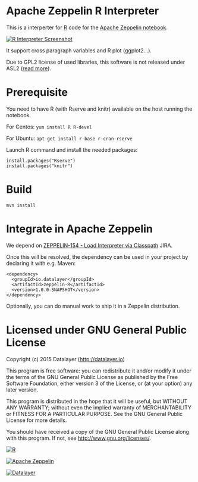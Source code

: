 # Apache Zeppelin R Interpreter

This is a interperter for [R](http://cran.r-project.org) code for the [Apache Zeppelin notebook](http://zeppelin.incubator.apache.org).

[![R Interpreter Screenshot](http://datalayer.io/ext/screenshots/R-interpreter.png)](http://datalayer.io)

It support cross paragraph variables and R plot (ggplot2...).

Due to GPL2 license of used libraries, this software is not released under ASL2 ([read more](http://www.apache.org/foundation/license-faq.html#GPL)).

# Prerequisite

You need to have R (with Rserve and knitr) available on the host running the notebook.

For Centos: `yum install R R-devel`

For Ubuntu: `apt-get install r-base r-cran-rserve`

Launch R command and install the needed packages:

```
install.packages("Rserve")
install.packages("knitr")
```

# Build

```
mvn install
```

# Integrate in Apache Zeppelin

We depend on [ZEPPELIN-154 - Load Interpreter via Classpath](https://issues.apache.org/jira/browse/ZEPPELIN-154) JIRA.

Once this will be resolved, the dependency can be used in your project by declaring it with e.g. Maven:

```
<dependency>
  <groupId>io.datalayer</groupId>
  <artifactId>zeppelin-R</artifactId>
  <version>1.0.0-SNAPSHOT</version>
</dependency>
```

Optionally, you can do manual work to ship it in a Zeppelin distribution.

# Licensed under GNU General Public License

Copyright (c) 2015 Datalayer (http://datalayer.io)

This program is free software: you can redistribute it and/or modify
it under the terms of the GNU General Public License as published by
the Free Software Foundation, either version 3 of the License, or
(at your option) any later version.

This program is distributed in the hope that it will be useful,
but WITHOUT ANY WARRANTY; without even the implied warranty of
MERCHANTABILITY or FITNESS FOR A PARTICULAR PURPOSE. See the
GNU General Public License for more details.

You should have received a copy of the GNU General Public License
along with this program. If not, see <http://www.gnu.org/licenses/>.

[![R](http://datalayer.io/ext/images/logo-R-200.png)](http://cran.r-project.org)

[![Apache Zeppelin](http://datalayer.io/ext/images/logo-zeppelin-small.png)](http://zeppelin.incubator.apache.org)

[![Datalayer](http://datalayer.io/ext/images/logo_horizontal_072ppi.png)](http://datalayer.io)
